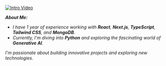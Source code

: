 [![Intro Video](https://img.youtube.com/vi/jdTZ3lz4ofo/0.jpg)](https://youtu.be/jdTZ3lz4ofo?si=2Ncw9cX2_qbcODCD)

***About Me:***
-  *I have 1 year of experience working with **React**, **Next.js**, **TypeScript**, **Tailwind CSS**, and **MongoDB**.*
-  *Currently, I'm diving into **Python** and exploring the fascinating world of **Generative AI**.*

*I'm passionate about building innovative projects and exploring new technologies.*

